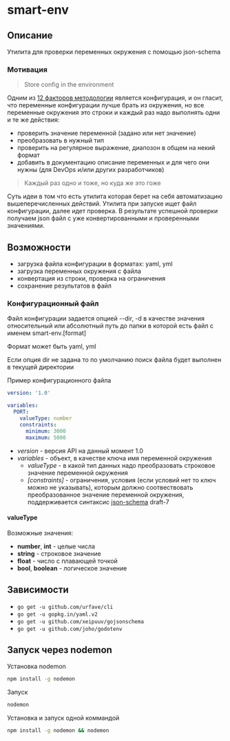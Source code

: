 # smart-env

## Описание
Утилита для проверки переменных окружения с помощью json-schema

### Мотивация

> Store config in the environment

Одним из [12 факторов методологии](https://en.wikipedia.org/wiki/Twelve-Factor_App_methodology) является конфигурация, 
и он гласит, что переменные конфигурации лучше брать из окружения, но все переменные окружения это строки и каждый раз 
надо выполнять одни и те же  действия: 

- проверить значение переменной (задано или нет значение)
- преобразовать в нужный тип
- проверить на регулярное выражение, диапозон в общем на некий формат
- добавить в документацию описание переменных и для чего они нужны (для DevOps и/или других разработчиков)

> Каждый раз одно и тоже, но куда же это гоже

Суть идеи в том что есть утилита которая берет на себя автоматизацию вышеперечисленных действий. Утилита при запуске 
ищет файл конфигурации, далее идет проверка. В результате успешной проверки получаем json файл с уже конвертированными 
и проверенными значениями.

## Возможности
 - загрузка файла конфигурации в форматах: yaml, yml
 - загрузка переменных окружения с файла
 - конвертация из строки, проверка на ограничения
 - сохранение результатов в файл

### Конфигурационный файл

Файл конфигурации задается опцией --dir, -d в качестве значения относительный или абсолютный путь до папки в которой есть файл с именем smart-env.[format]

Формат может быть yaml, yml

Если опция dir не задана то по умолчанию поиск файла будет выполнен в текущей директории

Пример конфигурационного файла
```yaml
version: '1.0'

variables:
  PORT:
    valueType: number
    constraints:
      minimum: 3000
      maximum: 5000
```

- *version* - версия API на данный момент 1.0
- *variables* - объект, в качестве ключа имя переменной окружения
    - *valueType* - в какой тип данных надо преобразовать строковое значение переменной окружения
    - *[constraints]* - ограничения, условия (если условий нет то ключ можно не указывать), которым должно соотвествовать преобразованное значение переменной окружения, 
    поддерживается синтаксис [json-schema](https://json-schema.org/) draft-7

#### valueType
Возможные значения:
- **number**, **int** - целые числа
- **string** - строковое значение
- **float** - число с плавающей точкой
- **bool**, **boolean** - логическое значение

## Зависимости
 - ```go get -u github.com/urfave/cli```
 - ```go get -u gopkg.in/yaml.v2```
 - ```go get -u github.com/xeipuuv/gojsonschema```
 - ```go get -u github.com/joho/godotenv```
 
## Запуск через nodemon

Установка nodemon

```sh
npm install -g nodemon
```
Запуск

```sh
nodemon
```

Установка и запуск одной коммандой 

```sh
npm install -g nodemon && nodemon
```